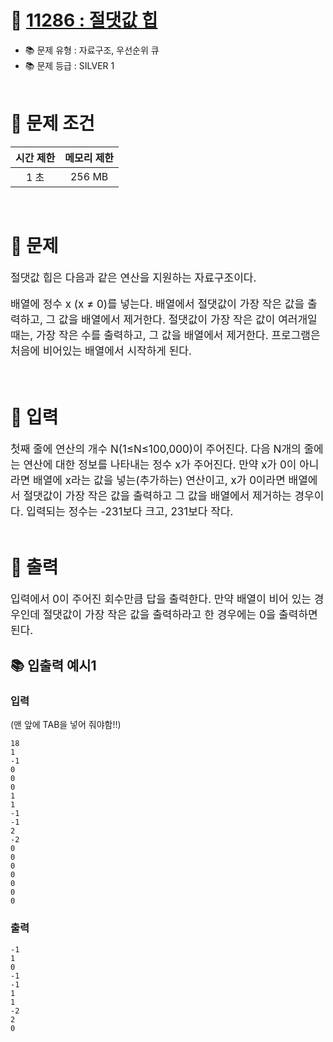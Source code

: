 # 📌 [ 11286 : 절댓값 힙 ](https://www.acmicpc.net/problem/11286)
- 📚 문제 유형 : 자료구조, 우선순위 큐
- 📚 문제 등급 : SILVER 1
  <br/><br/>

# 📌 문제 조건

|시간 제한|메모리 제한|
|:------:|:---:|
| 1 초| 256 MB|
<br/>

# 📌 문제
<div style="font-size: 17px">
절댓값 힙은 다음과 같은 연산을 지원하는 자료구조이다.

배열에 정수 x (x ≠ 0)를 넣는다.
배열에서 절댓값이 가장 작은 값을 출력하고, 그 값을 배열에서 제거한다. 절댓값이 가장 작은 값이 여러개일 때는, 가장 작은 수를 출력하고, 그 값을 배열에서 제거한다.
프로그램은 처음에 비어있는 배열에서 시작하게 된다.
</div>
<br/>

# 📌 입력
<div style="font-size: 17px">
첫째 줄에 연산의 개수 N(1≤N≤100,000)이 주어진다. 다음 N개의 줄에는 연산에 대한 정보를 나타내는 정수 x가 주어진다. 만약 x가 0이 아니라면 배열에 x라는 값을 넣는(추가하는) 연산이고, x가 0이라면 배열에서 절댓값이 가장 작은 값을 출력하고 그 값을 배열에서 제거하는 경우이다. 입력되는 정수는 -231보다 크고, 231보다 작다.
</div>
<br/>

# 📌 출력
<div style="font-size: 17px">
입력에서 0이 주어진 회수만큼 답을 출력한다. 만약 배열이 비어 있는 경우인데 절댓값이 가장 작은 값을 출력하라고 한 경우에는 0을 출력하면 된다.
</div>

## 📚 입출력 예시1
### 입력
(맨 앞에 TAB을 넣어 줘야함!!)

    18
    1
    -1
    0
    0
    0
    1
    1
    -1
    -1
    2
    -2
    0
    0
    0
    0
    0
    0
    0



### 출력
    -1
    1
    0
    -1
    -1
    1
    1
    -2
    2
    0

